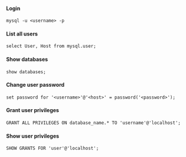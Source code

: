 #### Login

`mysql -u <username> -p`

#### List all users

`select User, Host from mysql.user;`

#### Show databases

`show databases;`

#### Change user password

`set password for '<username>'@'<host>' = password('<password>');`

#### Grant user privileges

`GRANT ALL PRIVILEGES ON database_name.* TO 'username'@'localhost';`

#### Show user privileges

`SHOW GRANTS FOR 'user'@'localhost';`
